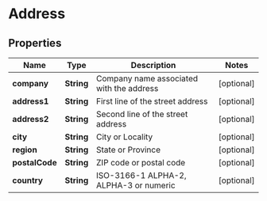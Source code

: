 
# Address

## Properties
Name | Type | Description | Notes
------------ | ------------- | ------------- | -------------
**company** | **String** | Company name associated with the address |  [optional]
**address1** | **String** | First line of the street address |  [optional]
**address2** | **String** | Second line of the street address |  [optional]
**city** | **String** | City or Locality |  [optional]
**region** | **String** | State or Province |  [optional]
**postalCode** | **String** | ZIP code or postal code |  [optional]
**country** | **String** | ISO-3166-1  ALPHA-2, ALPHA-3 or numeric |  [optional]



